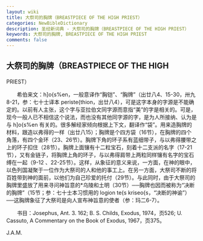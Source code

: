 ```yaml
---
layout: wiki
title: 大祭司的胸牌（BREASTPIECE OF THE HIGH PRIEST）
categories: NewBibleDictionary
description: 圣经新词典 - 大祭司的胸牌（BREASTPIECE OF THE HIGH PRIEST）
keywords: 大祭司的胸牌, BREASTPIECE OF THE HIGH PRIEST
comments: false
---
```


## 大祭司的胸牌（BREASTPIECE OF THE HIGH

PRIEST）

　　希伯来文：h]o{s%en，一般意译作“胸铠”、“胸牌”（出廿八4、15-30，卅九8-21，参：七十士译本 periste{thion，出廿八4），可是这字本身的字源是不能确定的。以前有人主张，这个字与亚拉伯文同字源而意指“美”的字是相关的。可是，现今一般人已不相信这个说法，而也没有其他同字源的字，是为人所接纳、认为是与 h]o{s%en 有关的。很多解经家倾向根据上下文，翻译作“袋”。用来造胸牌的材料，跟造以弗得的一样（出廿八15）；胸牌是个四方袋（16节），在胸牌的四个角落，有四个金环（23、26节）。胸牌下角的环子系有蓝细带子，与以弗得腰带之上的环子扣住（28节）。胸牌上面镶有十二粒宝石，刻着十二支派的名字（17-21节），又有金链子，将胸牌上角的环子，与以弗得肩带上两粒同样镶有名字的宝石缚在一起（9-12 、22-25节）。这样，从象征的意义来说，一方面，在神的眼中，以色列国凝聚于一位作为大祭司的人和他的事工上。在另一方面，大祭司不断的将百姓带到神的面前，以他们为自己珍爱的托付（29节）。与此同时，由于大祭司的胸牌里盛放了用来寻问神旨意的*乌陵和土明（30节）──胸牌也因而被称为“决断的胸牌”（15节；参：七十士本习惯用的 logion te{s kriseo{s，“决断的神谕”）──这胸牌象征了大祭司是向人宣布神旨意的使者（参：玛二6-7）。

　　书目：Josephus, Ant. 3. 162; B. S. Childs, Exodus, 1974，页526; U. Cassuto, A Commentary on the Book of Exodus, 1967，页375。

J.A.M.






